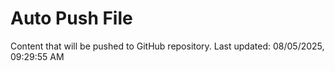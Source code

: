 # Auto Push File

Content that will be pushed to GitHub repository.
Last updated: 08/05/2025, 09:29:55 AM